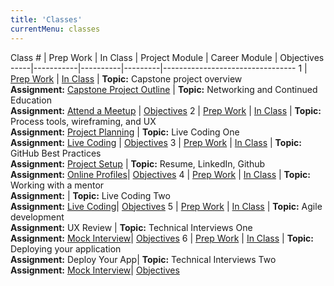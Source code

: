 ```yaml
---
title: 'Classes'
currentMenu: classes
---
```


Class # | Prep Work | In Class | Project Module | Career Module | Objectives
-----|-----------|----------|---------|---------------------------------
1 | [Prep Work](../class-prep/1/) | [In Class](../classes/1/) | **Topic:** Capstone project overview <br> **Assignment:** [Capstone Project Outline](../assignments/project-outline/) | **Topic:** Networking and Continued Education<br> **Assignment:** [Attend a Meetup](../assignments/meetup/) |  [Objectives](../objectives/#class-1)
2 | [Prep Work](../class-prep/2/) | [In Class](../classes/2/) | **Topic:** Process tools, wireframing, and UX <br> **Assignment:** [Project Planning](../assignments/planning/) | **Topic:** Live Coding One <br> **Assignment:** [Live Coding](../assignments/live-coding/) |  [Objectives](../objectives/#class-2)
3 | [Prep Work](../class-prep/3/) | [In Class](../classes/3/) | **Topic:** GitHub Best Practices<br> **Assignment:** [Project Setup](../assignments/project-setup/) | **Topic:** Resume, LinkedIn, Github <br> **Assignment:** [Online Profiles](../assignments/online-profiles/)|  [Objectives](../objectives/#class-3)
4 | [Prep Work](../class-prep/4/) | [In Class](../classes/4/) | **Topic:** Working with a mentor<br> **Assignment:** | **Topic:** Live Coding Two <br> **Assignment:** [Live Coding](../assignments/live-coding/)|  [Objectives](../objectives/#class-4)
5 | [Prep Work](../class-prep/5/) | [In Class](../classes/5/) | **Topic:** Agile development<br> **Assignment:** UX Review | **Topic:** Technical Interviews One <br> **Assignment:** [Mock Interview](../assignments/mock-intervew/)|  [Objectives](../objectives/#class-5)
6 | [Prep Work](../class-prep/6/) | [In Class](../classes/6/) | **Topic:** Deploying your application<br> **Assignment:** Deploy Your App| **Topic:** Technical Interviews Two <br> **Assignment:** [Mock Interview](../assignments/mock-intervew/)|  [Objectives](../objectives/#class-6)
